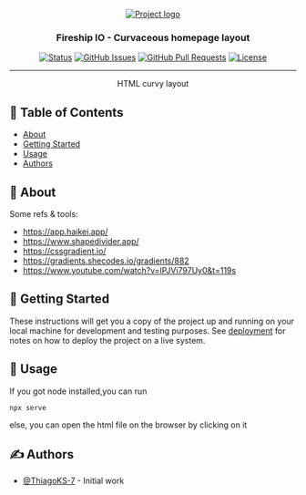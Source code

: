 <p align="center">
  <a href="" rel="noopener">
 <img src="https://github.com/ThiagoKS-7/Curvy-layout/assets/83460816/397a18af-f349-4265-bf50-dac0db38141a" alt="Project logo"></a>
</p>
<h3 align="center">Fireship IO - Curvaceous homepage layout</h3>

<div align="center">

[![Status](https://img.shields.io/badge/status-active-success.svg)]()
[![GitHub Issues](https://img.shields.io/github/issues/kylelobo/The-Documentation-Compendium.svg)](https://github.com/kylelobo/The-Documentation-Compendium/issues)
[![GitHub Pull Requests](https://img.shields.io/github/issues-pr/kylelobo/The-Documentation-Compendium.svg)](https://github.com/kylelobo/The-Documentation-Compendium/pulls)
[![License](https://img.shields.io/badge/license-MIT-blue.svg)](/LICENSE)

</div>

---

<p align="center"> HTML curvy layout
    <br> 
</p>

## 📝 Table of Contents

- [About](#about)
- [Getting Started](#getting_started)
- [Usage](#usage)
- [Authors](#authors)

## 🧐 About <a name = "about"></a>

Some refs & tools:
 - https://app.haikei.app/
 - https://www.shapedivider.app/
 - https://cssgradient.io/
 - https://gradients.shecodes.io/gradients/882
 - https://www.youtube.com/watch?v=lPJVi797Uy0&t=119s

## 🏁 Getting Started <a name = "getting_started"></a>

These instructions will get you a copy of the project up and running on your local machine for development and testing purposes. See [deployment](#deployment) for notes on how to deploy the project on a live system.


## 🎈 Usage <a name="usage"></a>

If you got node installed,you can run

```
npx serve
``` 
else, you can open the html file on the browser by clicking on it

## ✍️ Authors <a name = "authors"></a>

- [@ThiagoKS-7](https://github.com/ThiagoKS-7) - Initial work




